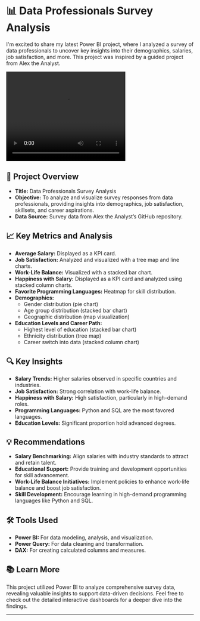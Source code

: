 

# 📊 Data Professionals Survey Analysis

I'm excited to share my latest Power BI project, where I analyzed a survey of data professionals to uncover key insights into their demographics, salaries, job satisfaction, and more. This project was inspired by a guided project from Alex the Analyst.

<video src="C:\Users\micha\Videos\Recording 2024-06-07 154822.mp4" width="320" height="240" controls></video>

## 📝 Project Overview
- **Title:** Data Professionals Survey Analysis
- **Objective:** To analyze and visualize survey responses from data professionals, providing insights into demographics, job satisfaction, skillsets, and career aspirations.
- **Data Source:** Survey data from Alex the Analyst’s GitHub repository.

## 📈 Key Metrics and Analysis
- **Average Salary:** Displayed as a KPI card.
- **Job Satisfaction:** Analyzed and visualized with a tree map and line charts.
- **Work-Life Balance:** Visualized with a stacked bar chart.
- **Happiness with Salary:** Displayed as a KPI card and analyzed using stacked column charts.
- **Favorite Programming Languages:** Heatmap for skill distribution.
- **Demographics:**
  - Gender distribution (pie chart)
  - Age group distribution (stacked bar chart)
  - Geographic distribution (map visualization)
- **Education Levels and Career Path:**
  - Highest level of education (stacked bar chart)
  - Ethnicity distribution (tree map)
  - Career switch into data (stacked column chart)

## 🔍 Key Insights
- **Salary Trends:** Higher salaries observed in specific countries and industries.
- **Job Satisfaction:** Strong correlation with work-life balance.
- **Happiness with Salary:** High satisfaction, particularly in high-demand roles.
- **Programming Languages:** Python and SQL are the most favored languages.
- **Education Levels:** Significant proportion hold advanced degrees.

## 💡 Recommendations
- **Salary Benchmarking:** Align salaries with industry standards to attract and retain talent.
- **Educational Support:** Provide training and development opportunities for skill advancement.
- **Work-Life Balance Initiatives:** Implement policies to enhance work-life balance and boost job satisfaction.
- **Skill Development:** Encourage learning in high-demand programming languages like Python and SQL.

## 🛠 Tools Used
- **Power BI:** For data modeling, analysis, and visualization.
- **Power Query:** For data cleaning and transformation.
- **DAX:** For creating calculated columns and measures.

## 📚 Learn More
This project utilized Power BI to analyze comprehensive survey data, revealing valuable insights to support data-driven decisions. Feel free to check out the detailed interactive dashboards for a deeper dive into the findings.

---
